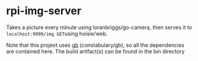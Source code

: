 # rpi-img-server

Takes a picture every minute using loranbriggs/go-camera, then serves it to `localhost:9999/img GET`using hoisie/web.

Note that this projext uses [gb](https://getgb.io) (constabulary/gb), so all the dependencies are contained here. The build artifact(s) can be found in the bin directory
